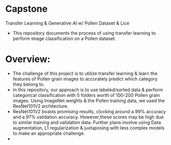 # Capstone
Transfer Learning &amp; Generative AI w/ Pollen Dataset &amp; Lice

- This repository documents the process of using transfer learning to perform image classification on a Pollen dataset.

# Overview: 
- The challenge of this project is to utilize transfer learning & learn the features of Pollen grain images to accurately predict which category they belong to.
- In this repository, our approach is to use labeled/sorted data & perform categorical classification with 5 folders worth of 100-200 Pollen grain images. Using ImageNet weights & the Pollen training data, we used the ResNet101V2 architecture.  
-    ResNet101V2 boasts promising results, clocking around a 99% accuracy and a 97% validation accuracy. However,these scores may be high due to similar training and validation data. Further plans involve using Data augmentation, L1 regularization & juxtaposing with less complex models to make an appropriate challenge.
-      
